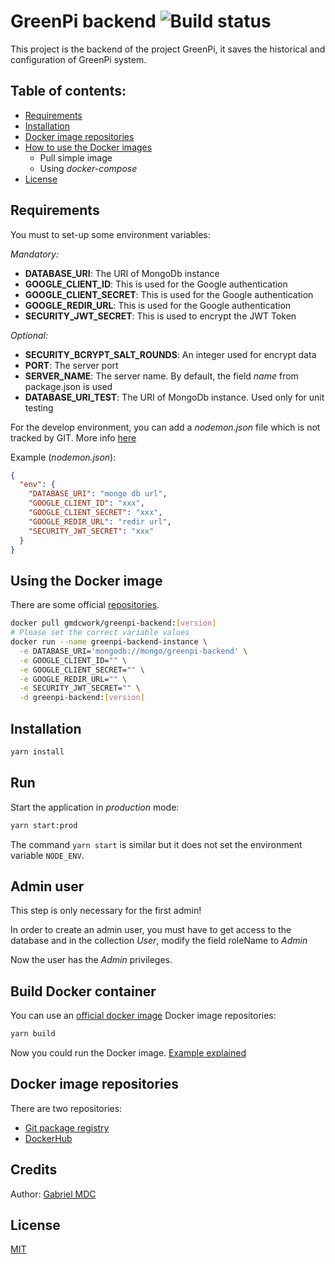 # GreenPi backend ![Build status](https://github.com/gabrielmdc/greenpi-backend/workflows/Master%20push/badge.svg)

This project is the backend of the project GreenPi, it saves the historical and configuration of GreenPi system.

## Table of contents:

- [Requirements](#Requirements)
- [Installation](#Installation)
- [Docker image repositories](#Docker%20image%20repositories)
- [How to use the Docker images](#How%20to%20use%20the%20Docker%20images)
  - Pull simple image
  - Using _docker-compose_
- [License](#License)

## Requirements

You must to set-up some environment variables:

_Mandatory:_

- **DATABASE_URI**: The URI of MongoDb instance
- **GOOGLE_CLIENT_ID**: This is used for the Google authentication
- **GOOGLE_CLIENT_SECRET**: This is used for the Google authentication
- **GOOGLE_REDIR_URL**: This is used for the Google authentication
- **SECURITY_JWT_SECRET**: This is used to encrypt the JWT Token

_Optional:_

- **SECURITY_BCRYPT_SALT_ROUNDS**: An integer used for encrypt data
- **PORT**: The server port
- **SERVER_NAME**: The server name. By default, the field _name_ from package.json is used
- **DATABASE_URI_TEST**: The URI of MongoDb instance. Used only for unit testing

For the develop environment, you can add a _nodemon.json_ file which is not tracked by GIT. More info [here](https://github.com/remy/nodemon/blob/master/doc/sample-nodemon.md)

Example (_nodemon.json_):

```json nodemon.json
{
  "env": {
    "DATABASE_URI": "mongo db url",
    "GOOGLE_CLIENT_ID": "xxx",
    "GOOGLE_CLIENT_SECRET": "xxx",
    "GOOGLE_REDIR_URL": "redir url",
    "SECURITY_JWT_SECRET": "xxx"
  }
}
```

## Using the Docker image

There are some official [repositories](#Docker%20image%20repositories).

```bash
docker pull gmdcwork/greenpi-backend:[version]
# Please set the correct variable values
docker run --name greenpi-backend-instance \
  -e DATABASE_URI='mongodb://mongo/greenpi-backend' \
  -e GOOGLE_CLIENT_ID="" \
  -e GOOGLE_CLIENT_SECRET="" \
  -e GOOGLE_REDIR_URL="" \
  -e SECURITY_JWT_SECRET="" \
  -d greenpi-backend:[version]
```

## Installation

```bash
yarn install
```

## Run

Start the application in _production_ mode:

```bash
yarn start:prod
```

The command `yarn start` is similar but it does not set the environment variable `NODE_ENV`.

## Admin user

This step is only necessary for the first admin!

In order to create an admin user, you must have to get access to the database and in the collection _User_, modify the field roleName to _Admin_

Now the user has the _Admin_ privileges.

## Build Docker container

You can use an [official docker image](#Docker%20image%20repositories) Docker image repositories:

```bash
yarn build
```

Now you could run the Docker image. [Example explained](#Using%20the%20Docker%20image)

## Docker image repositories

There are two repositories:

- [Git package registry](https://github.com/gabrielmdc/greenpi-backend/packages)
- [DockerHub](https://cloud.docker.com/u/gmdcwork/repository/docker/gmdcwork/greenpi-backend)

## Credits

Author: [Gabriel MDC](https://github.com/gabrielmdc/)

## License

[MIT](./LICENSE)
